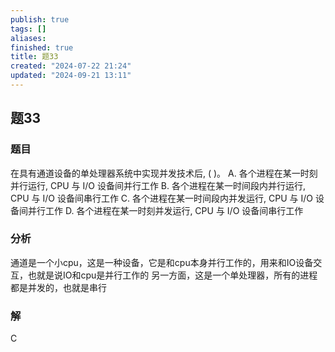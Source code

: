 ```yaml
---
publish: true
tags: []
aliases: 
finished: true
title: 题33
created: "2024-07-22 21:24"
updated: "2024-09-21 13:11"
---
```

## 题33
### 题目
在具有通道设备的单处理器系统中实现并发技术后, ( )。
A. 各个进程在某一时刻并行运行, CPU 与 $\mathrm{I}/\mathrm{O}$ 设备间并行工作
B. 各个进程在某一时间段内并行运行, CPU 与 I/O 设备间串行工作
C. 各个进程在某一时间段内并发运行, $\mathrm{{CPU}}$ 与 $\mathrm{I}/\mathrm{O}$ 设备间并行工作
D. 各个进程在某一时刻并发运行, CPU 与 $\mathrm{I}/\mathrm{O}$ 设备间串行工作
### 分析
通道是一个小cpu，这是一种设备，它是和cpu本身并行工作的，用来和IO设备交互，也就是说IO和cpu是并行工作的
另一方面，这是一个单处理器，所有的进程都是并发的，也就是串行
### 解
C
